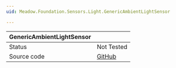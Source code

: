 ```yaml
---
uid: Meadow.Foundation.Sensors.Light.GenericAmbientLightSensor

---
```


| GenericAmbientLightSensor |             |
|---------------------------|-------------|
| Status                    | Not Tested  |
| Source code               | [GitHub](https://github.com/WildernessLabs/Meadow.Foundation/tree/main/Source/Meadow.Foundation.Core/Sensors/Light) |
